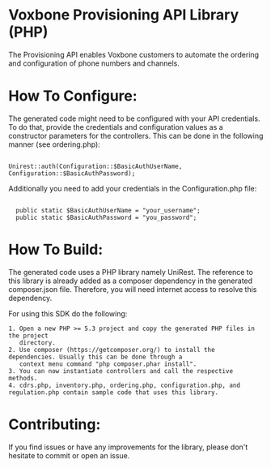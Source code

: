 Voxbone Provisioning API Library (PHP)
=================

The Provisioning API enables Voxbone customers to automate the ordering and configuration of phone numbers and channels.

How To Configure:
=================
The generated code might need to be configured with your API credentials. To do that,
provide the credentials and configuration values as a constructor parameters for the controllers. This can be done in the following manner (see ordering.php):

`````

Unirest::auth(Configuration::$BasicAuthUserName, Configuration::$BasicAuthPassword);

`````

Additionally you need to add your credentials in the Configuration.php file:

``````

  public static $BasicAuthUserName = "your_username";
  public static $BasicAuthPassword = "you_password";

``````

How To Build:
=============
The generated code uses a PHP library namely UniRest. The reference to this
library is already added as a composer dependency in the generated composer.json
file. Therefore, you will need internet access to resolve this dependency.

For using this SDK do the following:

    1. Open a new PHP >= 5.3 project and copy the generated PHP files in the project
       directory.
    2. Use composer (https://getcomposer.org/) to install the dependencies. Usually this can be done through a
       context menu command "php composer.phar install".
    3. You can now instantiate controllers and call the respective methods.
    4. cdrs.php, inventory.php, ordering.php, configuration.php, and regulation.php contain sample code that uses this library.

Contributing:
============

If you find issues or have any improvements for the library, please don't hesitate to commit or open an issue.

